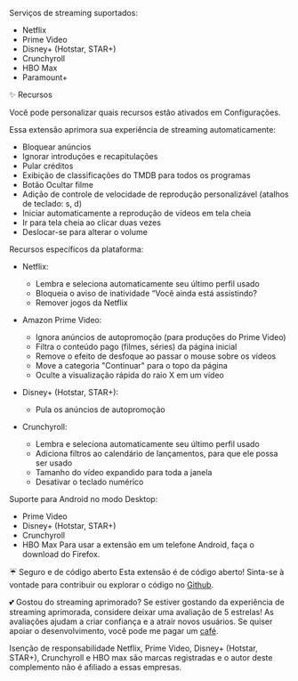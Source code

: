 Serviços de streaming suportados:

- Netflix
- Prime Video
- Disney+ (Hotstar, STAR+)
- Crunchyroll
- HBO Max
- Paramount+

✨ Recursos

Você pode personalizar quais recursos estão ativados em Configurações.

Essa extensão aprimora sua experiência de streaming automaticamente:

- Bloquear anúncios
- Ignorar introduções e recapitulações
- Pular créditos
- Exibição de classificações do TMDB para todos os programas
- Botão Ocultar filme
- Adição de controle de velocidade de reprodução personalizável (atalhos de teclado: s, d)
- Iniciar automaticamente a reprodução de vídeos em tela cheia
- Ir para tela cheia ao clicar duas vezes
- Deslocar-se para alterar o volume

Recursos específicos da plataforma:

- Netflix:
    - Lembra e seleciona automaticamente seu último perfil usado
    - Bloqueia o aviso de inatividade “Você ainda está assistindo?
    - Remover jogos da Netflix

- Amazon Prime Video:
    - Ignora anúncios de autopromoção (para produções do Prime Video)
    - Filtra o conteúdo pago (filmes, séries) da página inicial
    - Remove o efeito de desfoque ao passar o mouse sobre os vídeos
    - Move a categoria "Continuar" para o topo da página
    - Oculte a visualização rápida do raio X em um vídeo

- Disney+ (Hotstar, STAR+):
    - Pula os anúncios de autopromoção

- Crunchyroll:
    - Lembra e seleciona automaticamente seu último perfil usado
    - Adiciona filtros ao calendário de lançamentos, para que ele possa ser usado
    - Tamanho do vídeo expandido para toda a janela
    - Desativar o teclado numérico

Suporte para Android no modo Desktop:

- Prime Video
- Disney+ (Hotstar, STAR+)
- Crunchyroll
- HBO Max
  Para usar a extensão em um telefone Android, faça o download do Firefox.

☔ Seguro e de código aberto
Esta extensão é de código aberto! Sinta-se à vontade para contribuir ou explorar o código no [Github](https://github.com/Dreamlinerm/Netflix-Prime-Auto-Skip).

💕 Gostou do streaming aprimorado?
Se estiver gostando da experiência de streaming aprimorada, considere deixar uma avaliação de 5 estrelas! As avaliações ajudam a criar confiança e a atrair novos usuários.
Se quiser apoiar o desenvolvimento, você pode me pagar um [café](https://github.com/sponsors/Dreamlinerm).

Isenção de responsabilidade
Netflix, Prime Video, Disney+ (Hotstar, STAR+), Crunchyroll e HBO max são marcas registradas e o autor deste complemento não é afiliado a essas empresas.
